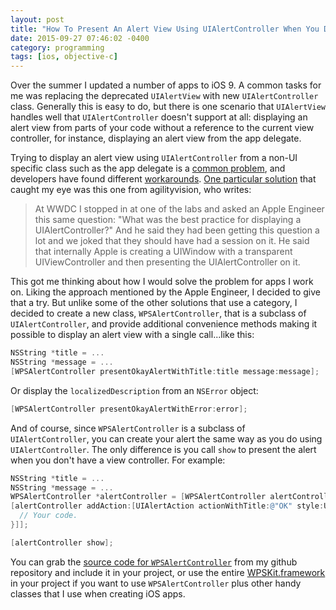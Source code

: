```yaml
---
layout: post
title: "How To Present An Alert View Using UIAlertController When You Don't Have A View Controller"
date: 2015-09-27 07:46:02 -0400
category: programming
tags: [ios, objective-c]
---
```

Over the summer I updated a number of apps to iOS 9. A common tasks for me was replacing the deprecated `UIAlertView` with new `UIAlertController` class. Generally this is easy to do, but there is one scenario that `UIAlertView` handles well that `UIAlertController` doesn't support at all: displaying an alert view from parts of your code without a reference to the current view controller, for instance, displaying an alert view from the app delegate. 

Trying to display an alert view using `UIAlertController` from a non-UI specific class such as the app delegate is a [common problem](http://stackoverflow.com/questions/26952061/present-uialertcontroller-from-appdelegate), and developers have found different [workarounds](http://stackoverflow.com/questions/26554894/how-to-present-uialertcontroller-when-not-in-a-view-controller). [One particular solution](http://stackoverflow.com/a/30941356) that caught my eye was this one from agilityvision, who writes:

> At WWDC I stopped in at one of the labs and asked an Apple Engineer this same question: "What was the best practice for displaying a UIAlertController?" And he said they had been getting this question a lot and we joked that they should have had a session on it. He said that internally Apple is creating a UIWindow with a transparent UIViewController and then presenting the UIAlertController on it.

This got me thinking about how I would solve the problem for apps I work on. Liking the approach mentioned by the Apple Engineer, I decided to give that a try. But unlike some of the other solutions that use a category, I decided to create a new class, `WPSAlertController`, that is a subclass of `UIAlertController`, and provide additional convenience methods making it possible to display an alert view with a single call...like this:

```objective-c
NSString *title = ...
NSString *message = ...
[WPSAlertController presentOkayAlertWithTitle:title message:message];
```

Or display the `localizedDescription` from an `NSError` object:

```objective-c
[WPSAlertController presentOkayAlertWithError:error];
```

And of course, since `WPSAlertController` is a subclass of `UIAlertController`, you can create your alert the same way as you do using `UIAlertController`. The only difference is you call `show` to present the alert when you don't have a view controller. For example:

```objective-c
NSString *title = ...
NSString *message = ...
WPSAlertController *alertController = [WPSAlertController alertControllerWithTitle:title message:message preferredStyle:UIAlertControllerStyleAlert];
[alertController addAction:[UIAlertAction actionWithTitle:@"OK" style:UIAlertActionStyleDefault handler:^(UIAlertAction * _Nonnull action) {
  // Your code.
}]];

[alertController show];
```

You can grab the [source code for `WPSAlertController`](https://github.com/kirbyt/WPSKit/blob/master/WPSKit/UIKit/WPSAlertController.m) from my github repository and include it in your project, or use the entire [WPSKit.framework](https://github.com/kirbyt/WPSKit) in your project if you want to use `WPSAlertController` plus other handy classes that I use when creating iOS apps.
